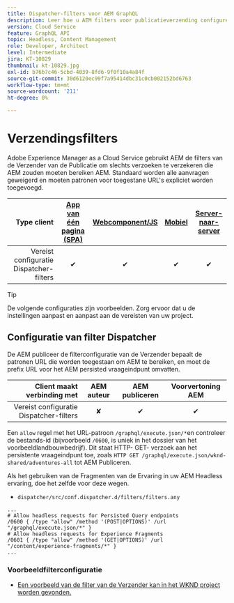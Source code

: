 ```yaml
---
title: Dispatcher-filters voor AEM GraphQL
description: Leer hoe u AEM filters voor publicatieverzending configureert voor gebruik met AEM GraphQL.
version: Cloud Service
feature: GraphQL API
topic: Headless, Content Management
role: Developer, Architect
level: Intermediate
jira: KT-10829
thumbnail: kt-10829.jpg
exl-id: b76b7c46-5cbd-4039-8fd6-9f0f10a4a84f
source-git-commit: 30d6120ec99f7a95414dbc31c0cb002152bd6763
workflow-type: tm+mt
source-wordcount: '211'
ht-degree: 0%

---
```


# Verzendingsfilters

Adobe Experience Manager as a Cloud Service gebruikt AEM de filters van de Verzender van de Publicatie om slechts verzoeken te verzekeren die AEM zouden moeten bereiken AEM. Standaard worden alle aanvragen geweigerd en moeten patronen voor toegestane URL&#39;s expliciet worden toegevoegd.

| Type client | [App van één pagina (SPA)](../spa.md) | [Webcomponent/JS](../web-component.md) | [Mobiel](../mobile.md) | [Server-naar-server](../server-to-server.md) |
|------------------------------------------:|:---------------------:|:----------------:|:---------:|:----------------:|
| Vereist configuratie Dispatcher-filters | ✔ | ✔ | ✔ | ✔ |

>[!TIP]
>
> De volgende configuraties zijn voorbeelden. Zorg ervoor dat u de instellingen aanpast en aanpast aan de vereisten van uw project.

## Configuratie van filter Dispatcher

De AEM publiceer de filterconfiguratie van de Verzender bepaalt de patronen URL die worden toegestaan om AEM te bereiken, en moet de prefix URL voor het AEM persisted vraageindpunt omvatten.

| Client maakt verbinding met | AEM auteur | AEM publiceren | Voorvertoning AEM |
|------------------------------------------:|:----------:|:-------------:|:-------------:|
| Vereist configuratie Dispatcher-filters | ✘ | ✔ | ✔ |

Een `allow` regel met het URL-patroon `/graphql/execute.json/*`en controleer de bestands-id (bijvoorbeeld `/0600`, is uniek in het dossier van het voorbeeldlandbouwbedrijf).
Dit staat HTTP- GET- verzoek aan het persistente vraageindpunt toe, zoals `HTTP GET /graphql/execute.json/wknd-shared/adventures-all` tot AEM Publiceren.

Als het gebruiken van de Fragmenten van de Ervaring in uw AEM Headless ervaring, doe het zelfde voor deze wegen.

+ `dispatcher/src/conf.dispatcher.d/filters/filters.any`

```
...
# Allow headless requests for Persisted Query endpoints
/0600 { /type "allow" /method '(POST|OPTIONS)' /url "/graphql/execute.json/*" }
# Allow headless requests for Experience Fragments
/0601 { /type "allow" /method '(GET|OPTIONS)' /url "/content/experience-fragments/*" }
...
```

### Voorbeeldfilterconfiguratie

+ [Een voorbeeld van de filter van de Verzender kan in het WKND project worden gevonden.](https://github.com/adobe/aem-guides-wknd/blob/main/dispatcher/src/conf.dispatcher.d/filters/filters.any#L28)
